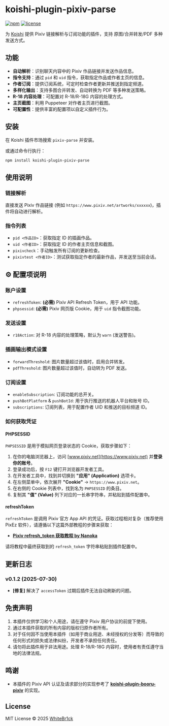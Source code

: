 # koishi-plugin-pixiv-parse

[![npm](https://img.shields.io/npm/v/koishi-plugin-pixiv-parse?style=flat-square)](https://www.npmjs.com/package/koishi-plugin-pixiv-parse)
[![license](https://img.shields.io/npm/l/koishi-plugin-pixiv-parse?style=flat-square)](https://github.com/WhiteBr1ck/koishi-plugin-pixiv-parse/blob/main/LICENSE)

为 [Koishi](https://koishi.chat/) 提供 Pixiv 链接解析与订阅功能的插件，支持 原图/合并转发/PDF 多种发送方式。

## 功能

- **自动解析**：识别聊天内容中的 Pixiv 作品链接并发送作品信息。
- **指令支持**：通过 `pid` 和 `uid` 指令，获取指定作品或作者主页的信息。
- **作者订阅**：提供订阅系统，可定时检查作者更新并推送到指定频道。
- **多样化输出**：支持多图合并转发、自动转换为 PDF 等多种发送策略。
- **R-18 内容处理**：可配置对 R-18/R-18G 内容的处理方式。
- **主页截图**：利用 Puppeteer 对作者主页进行截图。
- **可配置性**：提供丰富的配置项以自定义插件行为。

## 安装

在 Koishi 插件市场搜索 `pixiv-parse` 并安装。

或通过命令行执行：
```bash
npm install koishi-plugin-pixiv-parse
```

## 使用说明

### 链接解析
直接发送 Pixiv 作品链接 (例如 `https://www.pixiv.net/artworks/xxxxxx`)，插件将自动进行解析。

### 指令列表

- `pid <作品ID>`：获取指定 ID 的插画作品。
- `uid <作者ID>`：获取指定 ID 的作者主页信息和截图。
- `pixivcheck`：手动触发所有订阅的更新检查。
- `pixivtest <作者ID>`：测试获取指定作者的最新作品，并发送至当前会话。

## ⚙️ 配置项说明

### 账户设置
- `refreshToken`: **(必需)** Pixiv API Refresh Token，用于 API 功能。
- `phpsessid`: **(必需)** Pixiv 网页版 Cookie，用于 `uid` 指令截图功能。

### 发送设置
- `r18Action`: 对 R-18 内容的处理策略，默认为 `warn` (发送警告)。

### 插画输出模式设置
- `forwardThreshold`: 图片数量超过该值时，启用合并转发。
- `pdfThreshold`: 图片数量超过该值时，自动转为 PDF 发送。

### 订阅设置
- `enableSubscription`: 订阅功能的总开关。
- `pushBotPlatform` & `pushBotId`: 用于执行推送的机器人平台和账号 ID。
- `subscriptions`: 订阅列表，用于配置作者 UID 和推送的目标频道 ID。

### 如何获取凭证

#### PHPSESSID

`PHPSESSID` 是用于模拟网页登录状态的 Cookie，获取步骤如下：

1.  在你的电脑浏览器上，访问 [www.pixiv.net](https://www.pixiv.net) 并**登录你的账号**。
2.  登录成功后，按 `F12` 键打开浏览器开发者工具。
3.  在开发者工具中，找到并切换到 **"应用" (Application)** 选项卡。
4.  在左侧菜单中，依次展开 **"Cookie"** -> `https://www.pixiv.net`。
5.  在右侧的 Cookie 列表中，找到名为 `PHPSESSID` 的条目。
6.  复制其 **"值" (Value)** 列下对应的一长串字符串，并粘贴到插件配置中。

#### refreshToken

`refreshToken` 是调用 Pixiv 官方 App API 的凭证。获取过程相对复杂（推荐使用 PixEz 软件），请遵循以下这篇外部教程的步骤来获取：

-   **[Pixiv refresh_token 获取教程 by Nanoka](https://www.nanoka.top/posts/e78ef86/)**

请将教程中最终获取到的 `refresh_token` 字符串粘贴到插件配置中。

## 更新日志

### v0.1.2 (2025-07-30)
- **[修复]** 解决了 `accessToken` 过期后插件无法自动刷新的问题。

## 免责声明

1.  本插件仅供学习和个人用途，请在遵守 Pixiv 用户协议的前提下使用。
2.  通过本插件获取的所有内容的版权归原作者所有。
3.  对于任何因不当使用本插件（如用于商业用途、未经授权的分发等）而导致的任何形式的损失或法律纠纷，开发者不承担任何责任。
4.  请勿将此插件用于非法用途。处理 R-18/R-18G 内容时，使用者有责任遵守当地的法律法规。

## 鸣谢

-   本插件的 Pixiv API 认证及请求部分的实现参考了 [**koishi-plugin-booru-pixiv**](https://www.npmjs.com/package/koishi-plugin-booru-pixiv) 的实现。

## License

MIT License © 2025 [WhiteBr1ck](https://github.com/WhiteBr1ck)